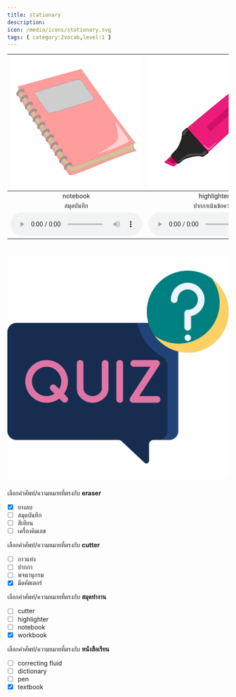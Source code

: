 ```yaml
---
title: stationary
description: 
icon: /media/icons/stationary.svg
tags: { category:2vocab,level:1 }
---
```


<div class="carrousel">


|![](/media/img/stationary/notebook.svg)|![](/media/img/stationary/highlighter.svg)|![](/media/img/stationary/cutter.svg)|![](/media/img/stationary/pen.svg)|![](/media/img/stationary/eraser.svg)|![](/media/img/stationary/glue&#x20;stick.svg)|![](/media/img/stationary/dictionary.svg)|![](/media/img/stationary/textbook.svg)|![](/media/img/stationary/correcting&#x20;fluid.svg)|![](/media/img/stationary/crayon.svg)|![](/media/img/stationary/colored&#x20;paper.svg)|![](/media/img/stationary/workbook.svg)|![](/media/img/stationary/scissors.svg)|![](/media/img/stationary/drawing&#x20;book.svg)|![](/media/img/stationary/pencil.svg)|![](/media/img/stationary/sharpener.svg)|![](/media/img/stationary/calculator.svg)|![](/media/img/stationary/stapler.svg)|![](/media/img/stationary/ruler.svg)|
| :----: | :----: | :----: | :----: | :----: | :----: | :----: | :----: | :----: | :----: | :----: | :----: | :----: | :----: | :----: | :----: | :----: | :----: | :----: |
|notebook|highlighter|cutter|pen|eraser|glue stick|dictionary|textbook|correcting fluid|crayon|colored paper|workbook|scissors|drawing book|pencil|sharpener|calculator|stapler|ruler|
|สมุดบันทึก|ปากกาเน้นข้อความ|มีดคัตเตอร์|ปากกา|ยางลบ|กาวแท่ง|พจนานุกรม|หนังสือเรียน|ของเหลวแก้คําผิด|สีเทียน|กระดาษสี|สมุดทํางาน|กรรไกร|สมุดวาดภาพ|ดินสอ|กบเหลาดินสอ|เครื่องคิดเลข|เครื่องเย็บกระดาษ|ไม้บรรทัด|
|![](/media/audio/notebook.mp3)|![](/media/audio/highlighter.mp3)|![](/media/audio/cutter.mp3)|![](/media/audio/pen.mp3)|![](/media/audio/eraser.mp3)|![](/media/audio/glue&#x20;stick.mp3)|![](/media/audio/dictionary.mp3)|![](/media/audio/textbook.mp3)|![](/media/audio/correcting&#x20;fluid.mp3)|![](/media/audio/crayon.mp3)|![](/media/audio/colored&#x20;paper.mp3)|![](/media/audio/workbook.mp3)|![](/media/audio/scissors.mp3)|![](/media/audio/drawing&#x20;book.mp3)|![](/media/audio/pencil.mp3)|![](/media/audio/sharpener.mp3)|![](/media/audio/calculator.mp3)|![](/media/audio/stapler.mp3)|![](/media/audio/ruler.mp3)|

</div>



# ![icon](/media/icons/quiz.svg) 


 เลือกคำศัพท์/ความหมายที่ตรงกับ **eraser**
 - [x] ยางลบ
 - [ ] สมุดบันทึก
 - [ ] สีเทียน
 - [ ] เครื่องคิดเลข

 เลือกคำศัพท์/ความหมายที่ตรงกับ **cutter**
 - [ ] กาวแท่ง
 - [ ] ปากกา
 - [ ] พจนานุกรม
 - [x] มีดคัตเตอร์

 เลือกคำศัพท์/ความหมายที่ตรงกับ **สมุดทํางาน**
 - [ ] cutter
 - [ ] highlighter
 - [ ] notebook
 - [x] workbook

 เลือกคำศัพท์/ความหมายที่ตรงกับ **หนังสือเรียน**
 - [ ] correcting fluid
 - [ ] dictionary
 - [ ] pen
 - [x] textbook
